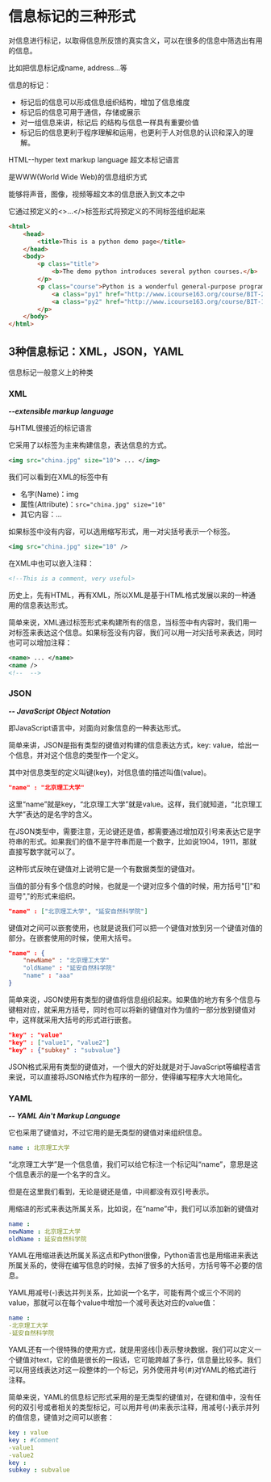 # 信息标记的三种形式

对信息进行标记，以取得信息所反馈的真实含义，可以在很多的信息中筛选出有用的信息。

比如把信息标记成name, address...等

信息的标记：

+ 标记后的信息可以形成信息组织结构，增加了信息维度
+ 标记后的信息可用于通信，存储或展示
+ 对一组信息来讲，标记后 的结构与信息一样具有重要价值
+  标记后的信息更利于程序理解和运用，也更利于人对信息的认识和深入的理解。



HTML--hyper text markup language 超文本标记语言

是WWW(World Wide Web)的信息组织方式

能够将声音，图像，视频等超文本的信息嵌入到文本之中

它通过预定义的<>...</>标签形式将预定义的不同标签组织起来

```HTML
<html>
    <head>
        <title>This is a python demo page</title>
    </head>
	<body>
		<p class="title">
    		<b>The demo python introduces several python courses.</b>
    	</p>
    	<p class="course">Python is a wonderful general-purpose programming language. You can learn Python from novice to professional by tracking the following courses:
			<a class="py1" href="http://www.icourse163.org/course/BIT-268001" id="link1">Basic Python</a> and 
    		<a class="py2" href="http://www.icourse163.org/course/BIT-1001870001" id="link2">Advanced Python</a>.
    	</p>
	</body>
</html>
```



## 3种信息标记：XML，JSON，YAML

信息标记一般意义上的种类

### XML

***--extensible markup language***

与HTML很接近的标记语言

它采用了以标签为主来构建信息，表达信息的方式。

```xml
<img src="china.jpg" size="10"> ... </img>
```

我们可以看到在XML的标签中有

+ 名字(Name)：img
+ 属性(Attribute)：`src="china.jpg" size="10"`
+ 其它内容：...

如果标签中没有内容，可以选用缩写形式，用一对尖括号表示一个标签。

```xml
<img src="china.jpg" size="10" />
```

在XML中也可以嵌入注释：

```xml
<!--This is a comment, very useful>
```

历史上，先有HTML，再有XML，所以XML是基于HTML格式发展以来的一种通用的信息表达形式。

简单来说，XML通过标签形式来构建所有的信息，当标签中有内容时，我们用一对标签来表达这个信息。如果标签没有内容，我们可以用一对尖括号来表达，同时也可可以增加注释：

```xml
<name> ... </name>
<name />
<!--  -->
```



### JSON

***-- JavaScript Object Notation***

即JavaScript语言中，对面向对象信息的一种表达形式。

简单来讲，JSON是指有类型的键值对构建的信息表达方式，key: value，给出一个信息，并对这个信息的类型作一个定义。

其中对信息类型的定义叫键(key)，对信息值的描述叫值(value)。

```json
"name" : "北京理工大学"
```

这里“name”就是key，“北京理工大学”就是value。这样，我们就知道，“北京理工大学”表达的是名字的含义。

在JSON类型中，需要注意，无论键还是值，都需要通过增加双引号来表达它是字符串的形式。如果我们的值不是字符串而是一个数字，比如说1904，1911，那就直接写数字就可以了。

这种形式反映在键值对上说明它是一个有数据类型的键值对。

当值的部分有多个信息的时候，也就是一个键对应多个值的时候，用方括号"[]"和逗号","的形式来组织。

```json
"name" : ["北京理工大学", "延安自然科学院"]
```

键值对之间可以嵌套使用，也就是说我们可以把一个键值对放到另一个键值对值的部分。在嵌套使用的时候，使用大括号。

```json
"name" : {
    "newName" : "北京理工大学"
    "oldName" : "延安自然科学院"
    "name" : "aaa"
}
```

简单来说，JSON使用有类型的键值将信息组织起来。如果值的地方有多个信息与键相对应，就采用方括号，同时也可以将新的键值对作为值的一部分放到键值对中，这样就采用大括号的形式进行嵌套。

```json
"key" : "value"
"key" : ["value1", "value2"]
"key" : {"subkey" : "subvalue"}
```

JSON格式采用有类型的键值对，一个很大的好处就是对于JavaScript等编程语言来说，可以直接将JSON格式作为程序的一部分，使得编写程序大大地简化。



### YAML

 ***-- YAML Ain't Markup Language***

它也采用了键值对，不过它用的是无类型的键值对来组织信息。

```yaml
name : 北京理工大学
```

“北京理工大学”是一个信息值，我们可以给它标注一个标记叫“name”，意思是这个信息表示的是一个名字的含义。

但是在这里我们看到，无论是键还是值，中间都没有双引号表示。

用缩进的形式来表达所属关系，比如说，在“name”中，我们可以添加新的键值对

```yaml
name :
newName : 北京理工大学
oldName : 延安自然科学院
```

YAML在用缩进表达所属关系这点和Python很像，Python语言也是用缩进来表达所属关系的，使得在编写信息的时候，去掉了很多的大括号，方括号等不必要的信息。

YAML用减号(-)表达并列关系，比如说一个名字，可能有两个或三个不同的value，那就可以在每个value中增加一个减号表达对应的value值：

```yaml
name : 
-北京理工大学
-延安自然科学院
```

YAML还有一个很特殊的使用方式，就是用竖线(|)表示整块数据，我们可以定义一个键值对text，它的值是很长的一段话，它可能跨越了多行，信息量比较多。我们可以用竖线表达对这一段整体的一个标记，另外使用井号(#)对YAML的格式进行注释。

简单来说，YAML的信息标记形式采用的是无类型的键值对，在键和值中，没有任何的双引号或者相关的类型标记，可以用井号(#)来表示注释，用减号(-)表示并列的值信息，键值对之间可以嵌套：

```yaml
key : value
key : #Comment
-value1
-value2
key : 
subkey : subvalue
```

